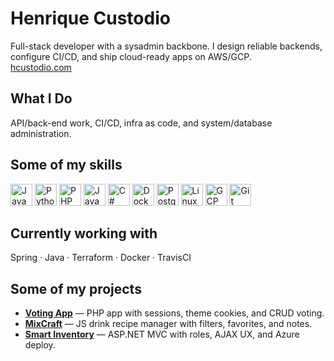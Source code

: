 # Henrique Custodio

Full-stack developer with a sysadmin backbone. I design reliable backends, configure CI/CD, and ship cloud-ready apps on AWS/GCP.  
[hcustodio.com](https://hcustodio.com)

## What I Do
API/back-end work, CI/CD, infra as code, and system/database administration. 

## Some of my skills
<p align="left">
  <img src="https://cdn.simpleicons.org/javascript" height="35" alt="JavaScript" />
  <img src="https://cdn.simpleicons.org/python" height="35" alt="Python" />
  <img src="https://cdn.simpleicons.org/php" height="35" alt="PHP" />
  <img src="https://cdn.jsdelivr.net/gh/devicons/devicon@latest/icons/java/java-original.svg" height="35" alt="Java" />
  <img src="https://cdn.simpleicons.org/dotnet" height="35" alt="C#" />
  <img src="https://cdn.simpleicons.org/docker" height="35" alt="Docker" />
  <img src="https://cdn.simpleicons.org/postgresql" height="35" alt="PostgreSQL" />
  <img src="https://cdn.simpleicons.org/linux" height="35" alt="Linux" />
  <img src="https://cdn.simpleicons.org/googlecloud" height="35" alt="GCP" />
  <img src="https://cdn.simpleicons.org/git" height="35" alt="Git" />
</p>

## Currently working with
Spring · Java · Terraform · Docker · TravisCI 

## Some of my projects
- **[Voting App](https://github.com/hcustod/voting-app)** — PHP app with sessions, theme cookies, and CRUD voting.
- **[MixCraft](https://github.com/hcustod/mixcraft)** — JS drink recipe manager with filters, favorites, and notes.
- **[Smart Inventory](https://github.com/hcustod/inventory-management)** — ASP.NET MVC with roles, AJAX UX, and Azure deploy.
